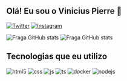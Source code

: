 ## Olá! Eu sou o Vinicius Pierre 🤝

[![Twitter](https://img.shields.io/badge/Twitter-1DA1F2?style=for-the-badge&logo=twitter&logoColor=white)](https://twitter.com/ViniPierrer)
[![Instagram](https://img.shields.io/badge/Instagram-E4405F?style=for-the-badge&logo=instagram&logoColor=white)](https://www.instagram.com/vini_pierre/)

![Fraga GitHub stats](https://github-readme-stats.vercel.app/api?username=vini-pierre&show_icons=true&theme=dracula&count_private=true)
![Fraga GitHub stats](https://github-readme-stats.vercel.app/api/top-langs/?username=vini-pierre&layout=compact&langs_count=7&theme=dracula&count_private=true)

## Tecnologias que eu utilizo

<div style="display: inline_block">
  <img align="center" alt="html5" src="https://img.shields.io/badge/HTML5-E34F26?style=for-the-badge&logo=html5&logoColor=white" />
  <img align="center" alt="css" src="https://img.shields.io/badge/CSS3-1572B6?style=for-the-badge&logo=css3&logoColor=white" />
  <img align="center" alt="js" src="https://img.shields.io/badge/JavaScript-F7DF1E?style=for-the-badge&logo=javascript&logoColor=black" />
  <img align="center" alt="ts" src="https://img.shields.io/badge/TypeScript-007ACC?style=for-the-badge&logo=typescript&logoColor=white" />
  <img align="center" alt="docker" src="https://img.shields.io/badge/Docker-0db7ed?style=for-the-badge&logo=docker&logoColor=61DAFB" />
  <img align="center" alt="nodejs" src="https://img.shields.io/badge/Node.js-43853D?style=for-the-badge&logo=node.js&logoColor=white" />
</div><br/>


